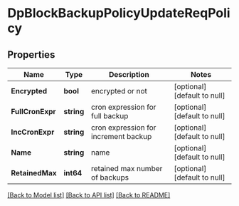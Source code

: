 # DpBlockBackupPolicyUpdateReqPolicy

## Properties
Name | Type | Description | Notes
------------ | ------------- | ------------- | -------------
**Encrypted** | **bool** | encrypted or not | [optional] [default to null]
**FullCronExpr** | **string** | cron expression for full backup | [optional] [default to null]
**IncCronExpr** | **string** | cron expression for increment backup | [optional] [default to null]
**Name** | **string** | name | [optional] [default to null]
**RetainedMax** | **int64** | retained max number of backups | [optional] [default to null]

[[Back to Model list]](../README.md#documentation-for-models) [[Back to API list]](../README.md#documentation-for-api-endpoints) [[Back to README]](../README.md)


